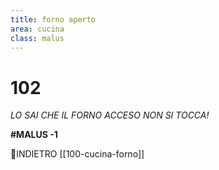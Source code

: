 ```yaml
---
title: forno aperto
area: cucina
class: malus
---
```

# 102
_LO SAI CHE IL FORNO ACCESO NON SI TOCCA!_

**#MALUS -1**

👣INDIETRO [[100-cucina-forno]]

